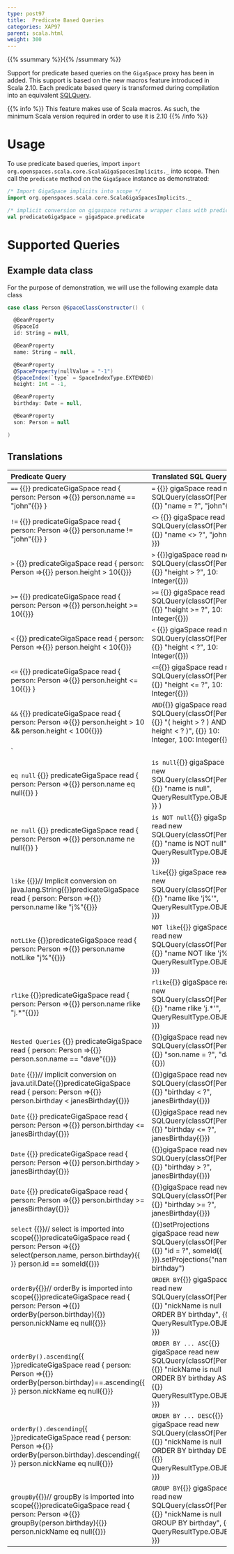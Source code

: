 ```yaml
---
type: post97
title:  Predicate Based Queries
categories: XAP97
parent: scala.html
weight: 300
---
```



{{% ssummary  %}}{{% /ssummary %}}

Support for predicate based queries on the `GigaSpace` proxy has been in added. This support is based on the new macros feature introduced in Scala 2.10.  Each predicate based query is transformed during compilation into an equivalent [SQLQuery](./query-sql.html).


{{% info %}}
This feature makes use of Scala macros. As such, the minimum Scala version required in order to use it is 2.10
{{% /info %}}


# Usage

To use predicate based queries, import `import org.openspaces.scala.core.ScalaGigaSpacesImplicits._` into scope. Then call the `predicate` method on the `GigaSpace` instance as demonstrated:


```scala
/* Import GigaSpace implicits into scope */
import org.openspaces.scala.core.ScalaGigaSpacesImplicits._

/* implicit conversion on gigaspace returns a wrapper class with predicate based query methods */
val predicateGigaSpace = gigaSpace.predicate
```

# Supported Queries

## Example data class

For the purpose of demonstration, we will use the following example data class


```scala
case class Person @SpaceClassConstructor() (

  @BeanProperty
  @SpaceId
  id: String = null,

  @BeanProperty
  name: String = null,

  @BeanProperty
  @SpaceProperty(nullValue = "-1")
  @SpaceIndex(`type` = SpaceIndexType.EXTENDED)
  height: Int = -1,

  @BeanProperty
  birthday: Date = null,

  @BeanProperty
  son: Person = null

)
```

## Translations


|Predicate Query|Translated SQL Query|
|:--------------|:-------------------|
|`==` {{<wbr>}} predicateGigaSpace read { person: Person =>{{<wbr>}}  person.name == "john"{{<wbr>}} } | `=` {{<wbr>}} gigaSpace read new SQLQuery(classOf[Person], {{<wbr>}}  "name = ?", "john"{{<wbr>}}) |
|`!=` {{<wbr>}} predicateGigaSpace read { person: Person =>{{<wbr>}}  person.name != "john"{{<wbr>}} } | `<>` {{<wbr>}} gigaSpace read new SQLQuery(classOf[Person], {{<wbr>}} "name <> ?", "john"{{<wbr>}}) |
|`>`  {{<wbr>}} predicateGigaSpace read { person: Person =>{{<wbr>}}  person.height > 10{{<wbr>}}}| `>` {{<wbr>}}gigaSpace read new SQLQuery(classOf[Person], {{<wbr>}} "height > ?", 10: Integer{{<wbr>}})|
|`>=` {{<wbr>}} predicateGigaSpace read { person: Person =>{{<wbr>}}  person.height >= 10{{<wbr>}}} | `>=` {{<wbr>}} gigaSpace read new SQLQuery(classOf[Person], {{<wbr>}}  "height >= ?", 10: Integer{{<wbr>}}) |
|`<`  {{<wbr>}} predicateGigaSpace read { person: Person =>{{<wbr>}} person.height < 10{{<wbr>}}}| `<` {{<wbr>}}  gigaSpace read new SQLQuery(classOf[Person], {{<wbr>}} "height < ?", 10: Integer{{<wbr>}})|
|`<=` {{<wbr>}} predicateGigaSpace read { person: Person =>{{<wbr>}}  person.height <= 10{{<wbr>}} } | `<=`{{<wbr>}}  gigaSpace read new SQLQuery(classOf[Person], {{<wbr>}}  "height <= ?", 10: Integer{{<wbr>}}) |
|`&&` {{<wbr>}} predicateGigaSpace read { person: Person =>{{<wbr>}}  person.height > 10 && person.height < 100{{<wbr>}}} | `AND`{{<wbr>}} gigaSpace read new SQLQuery(classOf[Person], {{<wbr>}}  "( height > ? ) AND ( height < ? )", {{<wbr>}}  10: Integer, 100: Integer{{<wbr>}})|
|`||` {{<wbr>}} predicateGigaSpace read { person: Person =>{{<wbr>}}  person.height < 10 \| person.height > 100{{<wbr>}}} | `OR`{{<wbr>}} gigaSpace read new SQLQuery(classOf[Person], {{<wbr>}} "( height < ? ) OR ( height > ? )", {{<wbr>}}  10: Integer, 100: Integer{{<wbr>}}) |
|`eq null` {{<wbr>}} predicateGigaSpace read { person: Person =>{{<wbr>}}  person.name eq null{{<wbr>}} } | `is null`{{<wbr>}} gigaSpace read new SQLQuery(classOf[Person], {{<wbr>}} "name is null", QueryResultType.OBJECT{{<wbr>}} ) |
|`ne null` {{<wbr>}} predicateGigaSpace read { person: Person =>{{<wbr>}}  person.name ne null{{<wbr>}} } | `is NOT null`{{<wbr>}} gigaSpace read new SQLQuery(classOf[Person], {{<wbr>}} "name is NOT null", QueryResultType.OBJECT{{<wbr>}}) |
|`like` {{<wbr>}}//  Implicit conversion on java.lang.String{{<wbr>}}predicateGigaSpace read { person: Person =>{{<wbr>}}  person.name like "j%"{{<wbr>}}}| `like`{{<wbr>}} gigaSpace read new SQLQuery(classOf[Person], {{<wbr>}}  "name like 'j%'", QueryResultType.OBJECT{{<wbr>}}) |
|`notLike` {{<wbr>}}predicateGigaSpace read { person: Person =>{{<wbr>}}  person.name notLike "j%"{{<wbr>}}} | `NOT like`{{<wbr>}} gigaSpace read new SQLQuery(classOf[Person], {{<wbr>}} "name NOT like 'j%'", QueryResultType.OBJECT{{<wbr>}}) |
|`rlike` {{<wbr>}}predicateGigaSpace read { person: Person =>{{<wbr>}}  person.name rlike "j.\*"{{<wbr>}}} | `rlike`{{<wbr>}} gigaSpace read new SQLQuery(classOf[Person], {{<wbr>}} "name rlike 'j.\*'", QueryResultType.OBJECT{{<wbr>}}) |
|`Nested Queries` {{<wbr>}} predicateGigaSpace read { person: Person =>{{<wbr>}} person.son.name == "dave"{{<wbr>}}} |{{<wbr>}}gigaSpace read new SQLQuery(classOf[Person], {{<wbr>}} "son.name = ?", "dave"{{<wbr>}}) |
|`Date` {{<wbr>}}// implicit conversion on java.util.Date{{<wbr>}}predicateGigaSpace read { person: Person =>{{<wbr>}}  person.birthday < janesBirthday{{<wbr>}}} |{{<wbr>}}gigaSpace read new SQLQuery(classOf[Person], {{<wbr>}}  "birthday < ?", janesBirthday{{<wbr>}}) |
|`Date` {{<wbr>}} predicateGigaSpace read { person: Person =>{{<wbr>}} person.birthday <= janesBirthday{{<wbr>}}} |{{<wbr>}}gigaSpace read new SQLQuery(classOf[Person], {{<wbr>}} "birthday <= ?", janesBirthday{{<wbr>}}) |
|`Date` {{<wbr>}} predicateGigaSpace read { person: Person =>{{<wbr>}}  person.birthday > janesBirthday{{<wbr>}}} |{{<wbr>}}gigaSpace read new SQLQuery(classOf[Person], {{<wbr>}} "birthday > ?", janesBirthday{{<wbr>}}) |
|`Date` {{<wbr>}} predicateGigaSpace read { person: Person =>{{<wbr>}}  person.birthday >= janesBirthday{{<wbr>}}} |{{<wbr>}}gigaSpace read new SQLQuery(classOf[Person], {{<wbr>}} "birthday >= ?", janesBirthday{{<wbr>}}) |
|`select` {{<wbr>}}// select is imported into scope{{<wbr>}}predicateGigaSpace read { person: Person =>{{<wbr>}} select(person.name, person.birthday){{<wbr>}} person.id == someId{{<wbr>}}} | {{<wbr>}}setProjections gigaSpace read new SQLQuery(classOf[Person], {{<wbr>}} "id = ?", someId{{<wbr>}}).setProjections("name, birthday") |
|`orderBy`{{<wbr>}}// orderBy is imported into scope{{<wbr>}}predicateGigaSpace read { person: Person =>{{<wbr>}} orderBy(person.birthday){{<wbr>}}  person.nickName eq null{{<wbr>}}} | `ORDER BY`{{<wbr>}} gigaSpace read new SQLQuery(classOf[Person], {{<wbr>}}  "nickName is null ORDER BY birthday", {{<wbr>}}  QueryResultType.OBJECT{{<wbr>}}) |
|`orderBy().ascending`{{<wbr>}}predicateGigaSpace read { person: Person =>{{<wbr>}}  orderBy(person.birthday)==.ascending{{<wbr>}} person.nickName eq null{{<wbr>}}} | `ORDER BY ... ASC`{{<wbr>}} gigaSpace read new SQLQuery(classOf[Person], {{<wbr>}} "nickName is null ORDER BY birthday ASC", {{<wbr>}}  QueryResultType.OBJECT{{<wbr>}}) |
|`orderBy().descending`{{<wbr>}}predicateGigaSpace read { person: Person =>{{<wbr>}}  orderBy(person.birthday).descending{{<wbr>}} person.nickName eq null{{<wbr>}}} | `ORDER BY ... DESC`{{<wbr>}} gigaSpace read new SQLQuery(classOf[Person], {{<wbr>}}  "nickName is null ORDER BY birthday DESC", {{<wbr>}}  QueryResultType.OBJECT{{<wbr>}}) |
|`groupBy`{{<wbr>}}// groupBy is imported into scope{{<wbr>}}predicateGigaSpace read { person: Person =>{{<wbr>}}  groupBy(person.birthday){{<wbr>}}  person.nickName eq null{{<wbr>}}} | `GROUP BY`{{<wbr>}} gigaSpace read new SQLQuery(classOf[Person], {{<wbr>}}  "nickName is null GROUP BY birthday", {{<wbr>}}  QueryResultType.OBJECT{{<wbr>}}) |
